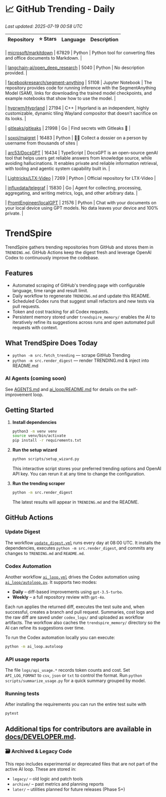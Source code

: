 <!-- TRENDING_START -->
# 📈 GitHub Trending - Daily

_Last updated: 2025-07-19 00:58 UTC_

| Repository | ⭐ Stars | Language | Description |
|------------|--------:|----------|-------------|

| [microsoft/markitdown](https://github.com/microsoft/markitdown) | 67829 | Python | Python tool for converting files and office documents to Markdown. |

| [langchain-ai/open_deep_research](https://github.com/langchain-ai/open_deep_research) | 5040 | Python | No description provided. |

| [facebookresearch/segment-anything](https://github.com/facebookresearch/segment-anything) | 51108 | Jupyter Notebook | The repository provides code for running inference with the SegmentAnything Model (SAM), links for downloading the trained model checkpoints, and example notebooks that show how to use the model. |

| [hyprwm/Hyprland](https://github.com/hyprwm/Hyprland) | 27194 | C++ | Hyprland is an independent, highly customizable, dynamic tiling Wayland compositor that doesn't sacrifice on its looks. |

| [gitleaks/gitleaks](https://github.com/gitleaks/gitleaks) | 21998 | Go | Find secrets with Gitleaks 🔑 |

| [soxoj/maigret](https://github.com/soxoj/maigret) | 16483 | Python | 🕵️‍♂️ Collect a dossier on a person by username from thousands of sites |

| [arc53/DocsGPT](https://github.com/arc53/DocsGPT) | 16434 | TypeScript | DocsGPT is an open-source genAI tool that helps users get reliable answers from knowledge source, while avoiding hallucinations. It enables private and reliable information retrieval, with tooling and agentic system capability built in. |

| [Lightricks/LTX-Video](https://github.com/Lightricks/LTX-Video) | 7269 | Python | Official repository for LTX-Video |

| [influxdata/telegraf](https://github.com/influxdata/telegraf) | 15830 | Go | Agent for collecting, processing, aggregating, and writing metrics, logs, and other arbitrary data. |

| [PromtEngineer/localGPT](https://github.com/PromtEngineer/localGPT) | 21576 | Python | Chat with your documents on your local device using GPT models. No data leaves your device and 100% private. |
<!-- TRENDING_END -->

# TrendSpire

TrendSpire gathers trending repositories from GitHub and stores them in `TRENDING.md`. GitHub Actions keep the digest fresh and leverage OpenAI Codex to continuously improve the codebase.

## Features

- Automated scraping of GitHub's trending page with configurable language, time range and result limit.
- Daily workflow to regenerate `TRENDING.md` and update this README.
- Scheduled Codex runs that suggest small refactors and new tests via pull requests.
- Token and cost tracking for all Codex requests.
- Persistent memory stored under `trendspire_memory/` enables the AI to
  iteratively refine its suggestions across runs and open automated pull
  requests with context.

## What TrendSpire Does Today

- `python -m src.fetch_trending` — scrape GitHub Trending
- `python -m src.render_digest` — render TRENDING.md & inject into README.md

### AI Agents (coming soon)
See [AGENTS.md](./AGENTS.md) and [ai_loop/README.md](./ai_loop/README.md) for details on the self-improvement loop.

## Getting Started

1. **Install dependencies**
   ```bash
   python3 -m venv venv
   source venv/bin/activate
   pip install -r requirements.txt
   ```

2. **Run the setup wizard**
   ```bash
   python scripts/setup_wizard.py
   ```
   This interactive script stores your preferred trending options and OpenAI API key.
   You can rerun it at any time to change the configuration.

3. **Run the trending scraper**
   ```bash
   python -m src.render_digest
   ```
   The latest results will appear in `TRENDING.md` and the README.


## GitHub Actions

### Update Digest

The workflow [`update_digest.yml`](.github/workflows/update_digest.yml) runs every day at 08:00 UTC. It installs the dependencies, executes `python -m src.render_digest`, and commits any changes to `TRENDING.md` and `README.md`.

### Codex Automation

Another workflow [`ai_loop.yml`](.github/workflows/ai_loop.yml) drives the Codex automation using [`ai_loop/autoloop.py`](ai_loop/autoloop.py). It supports two modes:

- **Daily** – diff-based improvements using `gpt-3.5-turbo`.
- **Weekly** – a full repository review with `gpt-4o`.

Each run applies the returned diff, executes the test suite and, when successful, creates a branch and pull request. Summaries, cost logs and the raw diff are saved under `codex_logs/` and uploaded as workflow artifacts. The workflow also caches the `trendspire_memory/` directory so the AI can refine its suggestions over time.

To run the Codex automation locally you can execute:

```bash
python -m ai_loop.autoloop
```

### API usage reports

The file `logs/api_usage.*` records token counts and cost. Set `API_LOG_FORMAT`
to `csv`, `json` or `txt` to control the format. Run `python
scripts/summarize_usage.py` for a quick summary grouped by model.

### Running tests

After installing the requirements you can run the entire test suite with

```bash
pytest
```

Additional tips for contributors are available in
[docs/DEVELOPER.md](docs/DEVELOPER.md).
---

### 🗃 Archived & Legacy Code

This repo includes experimental or deprecated files that are not part of the active AI loop. These are stored in:

- `legacy/` – old logic and patch tools
- `archive/` – past metrics and planning reports
- `later/` – utilities planned for future releases (Phase 5+)
